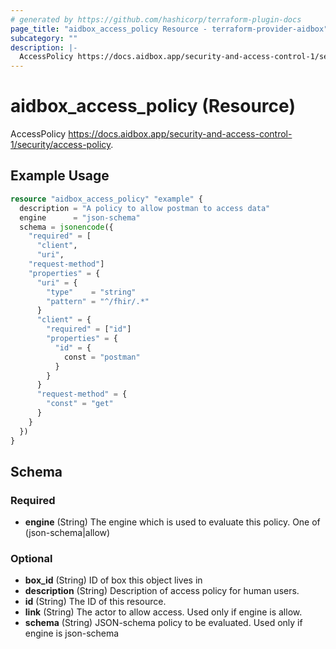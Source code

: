 ```yaml
---
# generated by https://github.com/hashicorp/terraform-plugin-docs
page_title: "aidbox_access_policy Resource - terraform-provider-aidbox"
subcategory: ""
description: |-
  AccessPolicy https://docs.aidbox.app/security-and-access-control-1/security/access-policy.
---
```


# aidbox_access_policy (Resource)

AccessPolicy https://docs.aidbox.app/security-and-access-control-1/security/access-policy.

## Example Usage

```terraform
resource "aidbox_access_policy" "example" {
  description = "A policy to allow postman to access data"
  engine      = "json-schema"
  schema = jsonencode({
    "required" = [
      "client",
      "uri",
    "request-method"]
    "properties" = {
      "uri" = {
        "type"    = "string"
        "pattern" = "^/fhir/.*"
      }
      "client" = {
        "required" = ["id"]
        "properties" = {
          "id" = {
            const = "postman"
          }
        }
      }
      "request-method" = {
        "const" = "get"
      }
    }
  })
}
```

<!-- schema generated by tfplugindocs -->
## Schema

### Required

- **engine** (String) The engine which is used to evaluate this policy. One of (json-schema|allow)

### Optional

- **box_id** (String) ID of box this object lives in
- **description** (String) Description of access policy for human users.
- **id** (String) The ID of this resource.
- **link** (String) The actor to allow access. Used only if engine is allow.
- **schema** (String) JSON-schema policy to be evaluated. Used only if engine is json-schema


